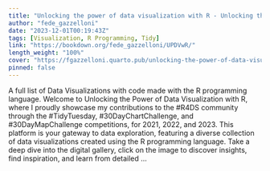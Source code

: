 ```yaml
---
title: "Unlocking the power of data visualization with R - Unlocking the Power of Data Visualization with R"
author: "fede_gazzelloni"
date: "2023-12-01T00:19:43Z"
tags: [Visualization, R Programming, Tidy]
link: "https://bookdown.org/fede_gazzelloni/UPDVwR/"
length_weight: "100%"
cover: "https://fgazzelloni.quarto.pub/unlocking-the-power-of-data-visualization-with-r/images/UPDVwR-logo-150px.png"
pinned: false
---
```


A full list of Data Visualizations with code made with the R programming language. Welcome to Unlocking the Power of Data Visualization with R, where I proudly showcase my contributions to the #R4DS community through the #TidyTuesday, #30DayChartChallenge, and #30DayMapChallenge competitions, for 2021, 2022, and 2023. This platform is your gateway to data exploration, featuring a diverse collection of data visualizations created using the R programming language. Take a deep dive into the digital gallery, click on the image to discover insights, find inspiration, and learn from detailed ...
